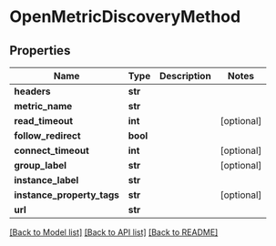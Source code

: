 # OpenMetricDiscoveryMethod

## Properties
Name | Type | Description | Notes
------------ | ------------- | ------------- | -------------
**headers** | **str** |  | 
**metric_name** | **str** |  | 
**read_timeout** | **int** |  | [optional] 
**follow_redirect** | **bool** |  | 
**connect_timeout** | **int** |  | [optional] 
**group_label** | **str** |  | [optional] 
**instance_label** | **str** |  | 
**instance_property_tags** | **str** |  | [optional] 
**url** | **str** |  | 

[[Back to Model list]](../README.md#documentation-for-models) [[Back to API list]](../README.md#documentation-for-api-endpoints) [[Back to README]](../README.md)


